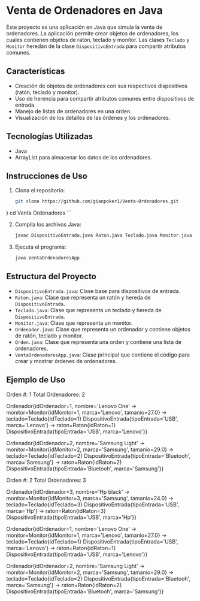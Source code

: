 # Venta de Ordenadores en Java

Este proyecto es una aplicación en Java que simula la venta de ordenadores. La aplicación permite crear objetos de ordenadores, los cuales contienen objetos de ratón, teclado y monitor. Las clases `Teclado` y `Monitor` heredan de la clase `DispositivoEntrada` para compartir atributos comunes.

## Características

- Creación de objetos de ordenadores con sus respectivos dispositivos (ratón, teclado y monitor).
- Uso de herencia para compartir atributos comunes entre dispositivos de entrada.
- Manejo de listas de ordenadores en una orden.
- Visualización de los detalles de las órdenes y los ordenadores.

## Tecnologías Utilizadas

- Java
- ArrayList para almacenar los datos de los ordenadores.

## Instrucciones de Uso

1. Clona el repositorio:

    ```bash
    git clone https://github.com/gianpoker1/Venta-Ordenadores.git
)
    cd Venta Ordenadores
    ```

2. Compila los archivos Java:

    ```bash
    javac DispositivoEntrada.java Raton.java Teclado.java Monitor.java Ordenador.java Orden.java VentaOrdenadoresApp.java
    ```

3. Ejecuta el programa:

    ```bash
    java VentaOrdenadoresApp
    ```

## Estructura del Proyecto

- `DispositivoEntrada.java`: Clase base para dispositivos de entrada.
- `Raton.java`: Clase que representa un ratón y hereda de `DispositivoEntrada`.
- `Teclado.java`: Clase que representa un teclado y hereda de `DispositivoEntrada`.
- `Monitor.java`: Clase que representa un monitor.
- `Ordenador.java`: Clase que representa un ordenador y contiene objetos de ratón, teclado y monitor.
- `Orden.java`: Clase que representa una orden y contiene una lista de ordenadores.
- `VentaOrdenadoresApp.java`: Clase principal que contiene el código para crear y mostrar órdenes de ordenadores.

## Ejemplo de Uso

Orden #: 1
Total Ordenadores: 2

Ordenador{idOrdenador=1, nombre='Lenovo One'
-> monitor=Monitor{idMonitor=1, marca='Lenovo', tamanio=27.0}
-> teclado=Teclado{idTeclado=1} DispositivoEntrada{tipoEntrada='USB', marca='Lenovo'}
-> raton=Raton{idRaton=1} DispositivoEntrada{tipoEntrada='USB', marca='Lenovo'}}

Ordenador{idOrdenador=2, nombre='Samsung Light'
-> monitor=Monitor{idMonitor=2, marca='Samsung', tamanio=29.0}
-> teclado=Teclado{idTeclado=2} DispositivoEntrada{tipoEntrada='Bluetooh', marca='Samsung'}
-> raton=Raton{idRaton=2} DispositivoEntrada{tipoEntrada='Bluetooh', marca='Samsung'}}

Orden #: 2
Total Ordenadores: 3

Ordenador{idOrdenador=3, nombre='Hp black'
-> monitor=Monitor{idMonitor=3, marca='Samsung', tamanio=24.0}
-> teclado=Teclado{idTeclado=3} DispositivoEntrada{tipoEntrada='USB', marca='Hp'}
-> raton=Raton{idRaton=3} DispositivoEntrada{tipoEntrada='USB', marca='Hp'}}

Ordenador{idOrdenador=1, nombre='Lenovo One'
-> monitor=Monitor{idMonitor=1, marca='Lenovo', tamanio=27.0}
-> teclado=Teclado{idTeclado=1} DispositivoEntrada{tipoEntrada='USB', marca='Lenovo'}
-> raton=Raton{idRaton=1} DispositivoEntrada{tipoEntrada='USB', marca='Lenovo'}}

Ordenador{idOrdenador=2, nombre='Samsung Light'
-> monitor=Monitor{idMonitor=2, marca='Samsung', tamanio=29.0}
-> teclado=Teclado{idTeclado=2} DispositivoEntrada{tipoEntrada='Bluetooh', marca='Samsung'}
-> raton=Raton{idRaton=2} DispositivoEntrada{tipoEntrada='Bluetooh', marca='Samsung'}}
